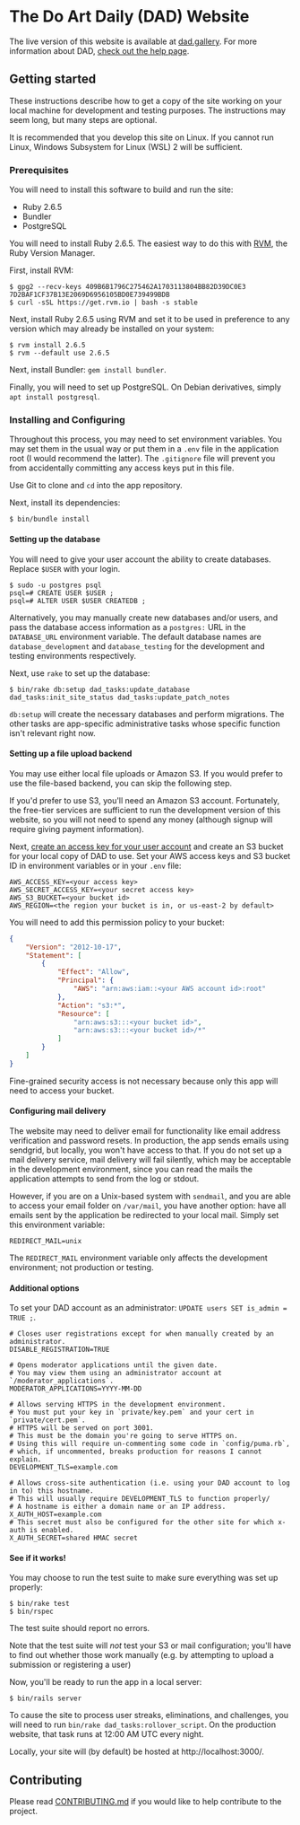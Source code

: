 # The Do Art Daily (DAD) Website
The live version of this website is available at [dad.gallery](https://dad.gallery/).
For more information about DAD, [check out the help page](https://dad.gallery/help).

## Getting started
These instructions describe how to get a copy of the site working
on your local machine for development and testing purposes.
The instructions may seem long, but many steps are optional.

It is recommended that you develop this site on Linux.
If you cannot run Linux, Windows Subsystem for Linux (WSL) 2 will be sufficient.

### Prerequisites
You will need to install this software to build and run the site:
* Ruby 2.6.5
* Bundler
* PostgreSQL

You will need to install Ruby 2.6.5. The easiest way to do this with [RVM](https://rvm.io/), the Ruby Version Manager.

First, install RVM:

```console
$ gpg2 --recv-keys 409B6B1796C275462A1703113804BB82D39DC0E3 7D2BAF1CF37B13E2069D6956105BD0E739499BDB
$ curl -sSL https://get.rvm.io | bash -s stable
```

Next, install Ruby 2.6.5 using RVM and set it to be used
in preference to any version which may already be installed on your system:

```console
$ rvm install 2.6.5
$ rvm --default use 2.6.5
```

Next, install Bundler: `gem install bundler`.

Finally, you will need to set up PostgreSQL.
On Debian derivatives, simply `apt install postgresql`.

### Installing and Configuring
Throughout this process, you may need to set environment variables.
You may set them in the usual way or put them in a `.env` file in the application root
(I would recommend the latter).
The `.gitignore` file will prevent you from accidentally committing any access keys put in this file.

Use Git to clone and `cd` into the app repository.

Next, install its dependencies:

```console
$ bin/bundle install
```

#### Setting up the database
You will need to give your user account the ability to create databases. Replace `$USER` with your login.

```
$ sudo -u postgres psql
psql=# CREATE USER $USER ;
psql=# ALTER USER $USER CREATEDB ;
```

Alternatively, you may manually create new databases and/or users,
and pass the database access information as a `postgres:` URL in the `DATABASE_URL` environment variable.
The default database names are `database_development` and `database_testing`
for the development and testing environments respectively.

Next, use `rake` to set up the database:

```console
$ bin/rake db:setup dad_tasks:update_database dad_tasks:init_site_status dad_tasks:update_patch_notes
```

`db:setup` will create the necessary databases and perform migrations.
The other tasks are app-specific administrative tasks whose specific function isn't relevant right now.

#### Setting up a file upload backend
You may use either local file uploads or Amazon S3.
If you would prefer to use the file-based backend, you can skip the following step.

If you'd prefer to use S3, you'll need an Amazon S3 account.
Fortunately, the free-tier services are sufficient to run the development version of this website,
so you will not need to spend any money (although signup will require giving payment information).

Next, [create an access key for your user account](https://docs.aws.amazon.com/general/latest/gr/managing-aws-access-keys.html) and create an S3 bucket for your local copy of DAD to use.
Set your AWS access keys and S3 bucket ID in environment variables or in your `.env` file:

```properties
AWS_ACCESS_KEY=<your access key>
AWS_SECRET_ACCESS_KEY=<your secret access key>
AWS_S3_BUCKET=<your bucket id>
AWS_REGION=<the region your bucket is in, or us-east-2 by default>
```

You will need to add this permission policy to your bucket:

```JSON
{
    "Version": "2012-10-17",
    "Statement": [
        {
            "Effect": "Allow",
            "Principal": {
                "AWS": "arn:aws:iam::<your AWS account id>:root"
            },
            "Action": "s3:*",
            "Resource": [
                "arn:aws:s3:::<your bucket id>",
                "arn:aws:s3:::<your bucket id>/*"
            ]
        }
    ]
}
```

Fine-grained security access is not necessary because only this app will need to access your bucket.

#### Configuring mail delivery
The website may need to deliver email for functionality like email address verification and password resets.
In production, the app sends emails using sendgrid, but locally, you won't have access to that.
If you do not set up a mail delivery service, mail delivery will fail silently,
which may be acceptable in the development environment,
since you can read the mails the application attempts to send from the log or stdout.

However, if you are on a Unix-based system with `sendmail`,
and you are able to access your email folder on `/var/mail`, you have another option:
have all emails sent by the application be redirected to your local mail.
Simply set this environment variable:

```properties
REDIRECT_MAIL=unix
```

The `REDIRECT_MAIL` environment variable only affects the development environment; not production or testing.

#### Additional options
To set your DAD account as an administrator: `UPDATE users SET is_admin = TRUE ;`.

```properties
# Closes user registrations except for when manually created by an administrator.
DISABLE_REGISTRATION=TRUE

# Opens moderator applications until the given date.
# You may view them using an administrator account at `/moderator_applications`.
MODERATOR_APPLICATIONS=YYYY-MM-DD

# Allows serving HTTPS in the development environment.
# You must put your key in `private/key.pem` and your cert in `private/cert.pem`.
# HTTPS will be served on port 3001.
# This must be the domain you're going to serve HTTPS on.
# Using this will require un-commenting some code in `config/puma.rb`,
# which, if uncommented, breaks production for reasons I cannot explain.
DEVELOPMENT_TLS=example.com

# Allows cross-site authentication (i.e. using your DAD account to log in to) this hostname.
# This will usually require DEVELOPMENT_TLS to function properly/
# A hostname is either a domain name or an IP address.
X_AUTH_HOST=example.com
# This secret must also be configured for the other site for which x-auth is enabled.
X_AUTH_SECRET=shared HMAC secret
```

#### See if it works!
You may choose to run the test suite to make sure everything was set up properly:

```console
$ bin/rake test
$ bin/rspec
```

The test suite should report no errors.

Note that the test suite will *not* test your S3 or mail configuration;
you'll have to find out whether those work manually
(e.g. by attempting to upload a submission or registering a user)

Now, you'll be ready to run the app in a local server:

```console
$ bin/rails server
```

To cause the site to process user streaks, eliminations, and challenges, you will need to run `bin/rake dad_tasks:rollover_script`.
On the production website, that task runs at 12:00 AM UTC every night.

Locally, your site will (by default) be hosted at http://localhost:3000/.

## Contributing
Please read [CONTRIBUTING.md](https://github.com/LastArtistStanding/last-artist-standing/blob/master/docs/CONTRIBUTING.md)
if you would like to help contribute to the project.
